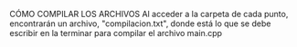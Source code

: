 CÓMO COMPILAR LOS ARCHIVOS
Al acceder a la carpeta de cada punto, encontrarán un archivo, "compilacion.txt", donde está lo que se debe escribir en la terminar para compilar el archivo main.cpp
